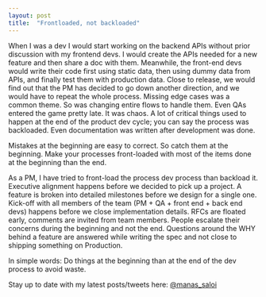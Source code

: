 ```yaml
---
layout: post
title:  "Frontloaded, not backloaded"
---
```


When I was a dev I would start working on the backend APIs without prior discussion with my frontend devs. I would create the APIs needed for a new feature and then share a doc with them. Meanwhile, the front-end devs would write their code first using static data, then using dummy data from APIs, and finally test them with production data. Close to release, we would find out that the PM has decided to go down another direction, and we would have to repeat the whole process. Missing edge cases was a common theme. So was changing entire flows to handle them. Even QAs entered the game pretty late. It was chaos. A lot of critical things used to happen at the end of the product dev cycle; you can say the process was backloaded. Even documentation was written after development was done.

Mistakes at the beginning are easy to correct. So catch them at the beginning. Make your processes front-loaded with most of the items done at the beginning than the end.

As a PM, I have tried to front-load the process dev process than backload it. Executive alignment happens before we decided to pick up a project. A feature is broken into detailed milestones before we design for a single one. Kick-off with all members of the team (PM + QA + front end + back end devs) happens before we close implementation details. RFCs are floated early, comments are invited from team members. People escalate their concerns during the beginning and not the end. Questions around the WHY behind a feature are answered while writing the spec and not close to shipping something on Production.

In simple words: Do things at the beginning than at the end of the dev process to avoid waste.

Stay up to date with my latest posts/tweets here: [@manas_saloi](http://twitter.com/manas_saloi)

